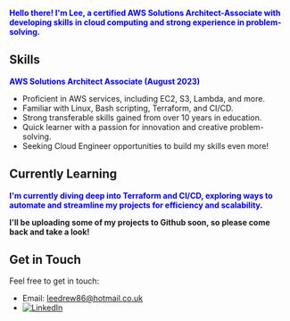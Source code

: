 <span style="color:blue"><strong>Hello there! I'm Lee, a certified AWS Solutions Architect-Associate with developing skills in cloud computing and strong experience in problem-solving.</strong></span>

## Skills

<span style="color:blue"><strong>AWS Solutions Architect Associate (August 2023)</strong></span>

- Proficient in AWS services, including EC2, S3, Lambda, and more.
- Familiar with Linux, Bash scripting, Terraform, and CI/CD.
- Strong transferable skills gained from over 10 years in education.
- Quick learner with a passion for innovation and creative problem-solving.
- Seeking Cloud Engineer opportunities to build my skills even more!

## Currently Learning

<span style="color:blue"><strong>I'm currently diving deep into Terraform and CI/CD, exploring ways to automate and streamline my projects for efficiency and scalability.

I'll be uploading some of my projects to Github soon, so please come back and take a look!</strong></span>

## Get in Touch

Feel free to get in touch:

- Email: leedrew86@hotmail.co.uk
- [![LinkedIn](https://img.shields.io/badge/LinkedIn-Connect-blue?style=social&logo=linkedin)](https://www.linkedin.com/in/leeadrew/)
